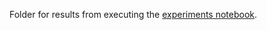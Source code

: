 Folder for results from executing the <a href="../notebooks/3-experiments.ipynb">experiments notebook</a>.